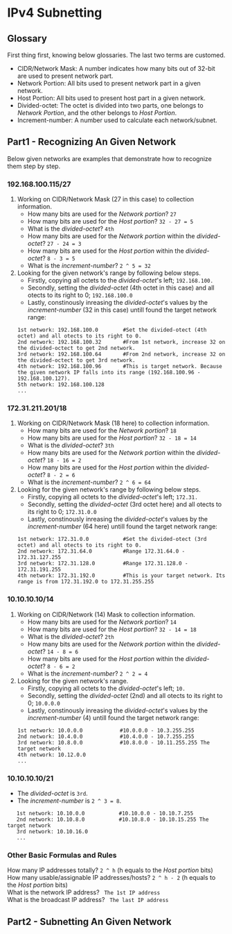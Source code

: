 # IPv4 Subnetting
## Glossary
First thing first, knowing below glossaries. The last two terms are customed.
- CIDR/Network Mask: A number indicates how many bits out of 32-bit are used to present network part.
- Network Portion: All bits used to present network part in a given network.
- Host Portion: All bits used to present host part in a given network.
- Divided-octet: The octet is divided into two parts, one belongs to *Network Portion*, and the other belongs to *Host Portion*. 
- Increment-number: A number used to calculate each network/subnet. 

## Part1 - Recognizing An Given Network
Below given networks are examples that demonstrate how to recognize them step by step.
### 192.168.100.115/27
1. Working on CIDR/Network Mask (27 in this case) to collection information.
   - How many bits are used for the *Network portion*? ` 27 `
   - How many bits are used for the *Host portion*? ` 32 - 27 = 5 `
   - What is the *divided-octet*? ` 4th `
   - How many bits are used for the *Network portion* within the *divided-octet*? ` 27 - 24 = 3 `
   - How many bits are used for the *Host portion* within the *divided-octet*? ` 8 - 3 = 5 `
   - What is the *increment-number*? ` 2 ^ 5 = 32 `
2. Looking for the given network's range by following below steps.
   - Firstly, copying all octets to the *divided-octet*'s left; `192.168.100.`
   - Secondly, setting the *divided-octet* (4th octet in this case) and all otects to its right to 0; `192.168.100.0`
   - Lastly, constinously inreasing the *divided-octet*'s values by the *increment-number* (32 in this case) untill found the target network range:
   ```
   1st network: 192.168.100.0        #Set the divided-otect (4th octet) and all otects to its right to 0.
   2nd network: 192.168.100.32       #From 1st network, increase 32 on the divided-octect to get 2nd network.
   3rd network: 192.168.100.64       #From 2nd network, increase 32 on the divided-octect to get 3rd network. 
   4th network: 192.168.100.96       #This is target network. Because the given network IP falls into its range (192.168.100.96 - 192.168.100.127).
   5th network: 192.168.100.128
   ...
   ```
### 172.31.211.201/18
1. Working on CIDR/Network Mask (18 here) to collection information.
   - How many bits are used for the *Network portion*? ` 18 `
   - How many bits are used for the *Host portion*? ` 32 - 18 = 14 `
   - What is the *divided-octet*? ` 3th `
   - How many bits are used for the *Network portion* within the *divided-octet*? ` 18 - 16 = 2 `
   - How many bits are used for the *Host portion* within the *divided-octet*? ` 8 - 2 = 6 `
   - What is the *increment-number*? ` 2 ^ 6 = 64 `
2. Looking for the given network's range by following below steps.
   - Firstly, copying all octets to the *divided-octet*'s left; `172.31.`
   - Secondly, setting the *divided-octet* (3rd octet here) and all otects to its right to 0; `172.31.0.0`
   - Lastly, constinously inreasing the *divided-octet*'s values by the *increment-number* (64 here) untill found the target network range:
   ```
   1st network: 172.31.0.0           #Set the divided-otect (3rd octet) and all otects to its right to 0.
   2nd network: 172.31.64.0          #Range 172.31.64.0 - 172.31.127.255 
   3rd network: 172.31.128.0         #Range 172.31.128.0 - 172.31.191.255
   4th network: 172.31.192.0         #This is your target network. Its range is from 172.31.192.0 to 172.31.255.255
   ```
### 10.10.10.10/14
1. Working on CIDR/Network (14) Mask to collection information.
   - How many bits are used for the *Network portion*? ` 14 `
   - How many bits are used for the *Host portion*? ` 32 - 14 = 18 `
   - What is the *divided-octet*? ` 2th `
   - How many bits are used for the *Network portion* within the *divided-octet*? ` 14 - 8 = 6 `
   - How many bits are used for the *Host portion* within the *divided-octet*? ` 8 - 6 = 2 `
   - What is the *increment-number*? ` 2 ^ 2 = 4 `
2. Looking for the given network's range.
   - Firstly, copying all octets to the *divided-octet*'s left; `10.`
   - Secondly, setting the *divided-octet* (2nd) and all otects to its right to 0; `10.0.0.0`
   - Lastly, constinously inreasing the *divided-octet*'s values by the *increment-number* (4) untill found the target network range:
   ```
   1st network: 10.0.0.0            #10.0.0.0 - 10.3.255.255
   2nd network: 10.4.0.0            #10.4.0.0 - 10.7.255.255
   3rd network: 10.8.0.0            #10.8.0.0 - 10.11.255.255 The target network
   4th network: 10.12.0.0
   ...
   ```
### 10.10.10.10/21
- The *divided-octet* is `3rd`.
- The *increment-number* is `2 ^ 3 = 8`.
```
   1st network: 10.10.0.0           #10.10.0.0 - 10.10.7.255
   2nd network: 10.10.8.0           #10.10.8.0 - 10.10.15.255 The target network
   3rd network: 10.10.16.0
   ...
```

### Other Basic Formulas and Rules
How many IP addresses totally? ` 2 ^ h ` (h equals to the *Host portion* bits)  
How many usable/assignable IP addresses/hosts? ` 2 ^ h - 2 ` (h equals to the *Host portion* bits)  
What is the network IP address? ` The 1st IP address`  
What is the broadcast IP address? ` The last IP address`  

## Part2 - Subnetting An Given Network 
